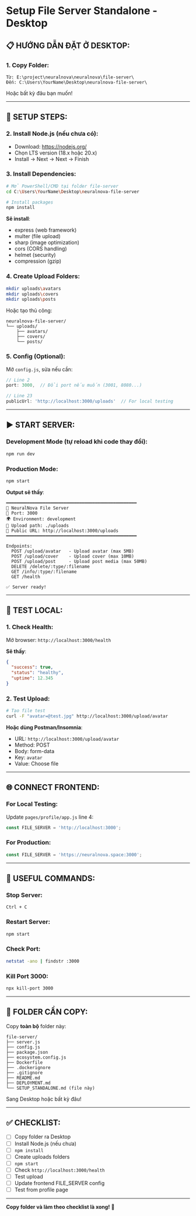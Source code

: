 # Setup File Server Standalone - Desktop

## 📋 **HƯỚNG DẪN ĐẶT Ở DESKTOP**:

### **1. Copy Folder**:
```
Từ: E:\project\neuralnova\neuralnova\file-server\
Đến: C:\Users\YourName\Desktop\neuralnova-file-server\
```

Hoặc bất kỳ đâu bạn muốn!

---

## 🚀 **SETUP STEPS**:

### **2. Install Node.js** (nếu chưa có):
- Download: https://nodejs.org/
- Chọn LTS version (18.x hoặc 20.x)
- Install → Next → Next → Finish

### **3. Install Dependencies**:
```bash
# Mở PowerShell/CMD tại folder file-server
cd C:\Users\YourName\Desktop\neuralnova-file-server

# Install packages
npm install
```

**Sẽ install**:
- express (web framework)
- multer (file upload)
- sharp (image optimization)
- cors (CORS handling)
- helmet (security)
- compression (gzip)

### **4. Create Upload Folders**:
```bash
mkdir uploads\avatars
mkdir uploads\covers
mkdir uploads\posts
```

Hoặc tạo thủ công:
```
neuralnova-file-server/
└── uploads/
    ├── avatars/
    ├── covers/
    └── posts/
```

### **5. Config (Optional)**:
Mở `config.js`, sửa nếu cần:
```javascript
// Line 2
port: 3000,  // Đổi port nếu muốn (3001, 8080...)

// Line 23
publicUrl: 'http://localhost:3000/uploads'  // For local testing
```

---

## ▶️ **START SERVER**:

### **Development Mode** (tự reload khi code thay đổi):
```bash
npm run dev
```

### **Production Mode**:
```bash
npm start
```

**Output sẽ thấy**:
```
━━━━━━━━━━━━━━━━━━━━━━━━━━━━━━━━━━━━━━━━━━━━━━━━━━
🚀 NeuralNova File Server
📡 Port: 3000
🌍 Environment: development
📁 Upload path: ./uploads
🔗 Public URL: http://localhost:3000/uploads
━━━━━━━━━━━━━━━━━━━━━━━━━━━━━━━━━━━━━━━━━━━━━━━━━━

Endpoints:
  POST /upload/avatar   - Upload avatar (max 5MB)
  POST /upload/cover    - Upload cover (max 10MB)
  POST /upload/post     - Upload post media (max 50MB)
  DELETE /delete/:type/:filename
  GET /info/:type/:filename
  GET /health

✅ Server ready!
```

---

## 🧪 **TEST LOCAL**:

### **1. Check Health**:
Mở browser: `http://localhost:3000/health`

**Sẽ thấy**:
```json
{
  "success": true,
  "status": "healthy",
  "uptime": 12.345
}
```

### **2. Test Upload**:
```bash
# Tạo file test
curl -F "avatar=@test.jpg" http://localhost:3000/upload/avatar
```

**Hoặc dùng Postman/Insomnia**:
- URL: `http://localhost:3000/upload/avatar`
- Method: POST
- Body: form-data
- Key: `avatar`
- Value: Choose file

---

## 🌐 **CONNECT FRONTEND**:

### **For Local Testing**:
Update `pages/profile/app.js` line 4:
```javascript
const FILE_SERVER = 'http://localhost:3000';
```

### **For Production**:
```javascript
const FILE_SERVER = 'https://neuralnova.space:3000';
```

---

## 🔧 **USEFUL COMMANDS**:

### **Stop Server**:
```
Ctrl + C
```

### **Restart Server**:
```bash
npm start
```

### **Check Port**:
```bash
netstat -ano | findstr :3000
```

### **Kill Port 3000**:
```bash
npx kill-port 3000
```

---

## 📂 **FOLDER CẦN COPY**:

Copy **toàn bộ** folder này:
```
file-server/
├── server.js
├── config.js
├── package.json
├── ecosystem.config.js
├── Dockerfile
├── .dockerignore
├── .gitignore
├── README.md
├── DEPLOYMENT.md
└── SETUP_STANDALONE.md (file này)
```

Sang Desktop hoặc bất kỳ đâu!

---

## ✅ **CHECKLIST**:

- [ ] Copy folder ra Desktop
- [ ] Install Node.js (nếu chưa)
- [ ] `npm install`
- [ ] Create uploads folders
- [ ] `npm start`
- [ ] Check `http://localhost:3000/health`
- [ ] Test upload
- [ ] Update frontend FILE_SERVER config
- [ ] Test from profile page

---

**Copy folder và làm theo checklist là xong!** 🎉
